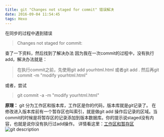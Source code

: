 ```yaml
---
title: git "Changes not staged for commit" 错误解决
date: 2016-09-04 11:54:45
tags: Hexo
---
```


在同步的过程中遇到错误
> Changes not staged for commit:

查了一下资料，然后找到了解决办法
因为我在一次commit的过程中，没有执行add，解决办法就是：
> 在执行commit之前，先使用git add yourhtml.html 或者git add .
然后再git commit -m "modify yourhtml.html"

或者，尝试
> git commit -a -m "modify yourhtml.html"

**原理：**
git 分为工作区和版本库，工作区是你的代码，版本库就是git记录了。
在修改进入版本库前有一个暂存区也叫索引，就是做git add 操作后记录的区域。当commit的时候是将暂存区的记录添加到版本数据库。你的提示说staged没有内容，也就是说你没有执行过add操作。
详情看这里：[工作区和暂存区](http://www.liaoxuefeng.com/wiki/0013739516305929606dd18361248578c67b8067c8c017b000/0013745374151782eb658c5a5ca454eaa451661275886c6000)
![git description](/sourcepictures/20160904/git_description.jpg)

